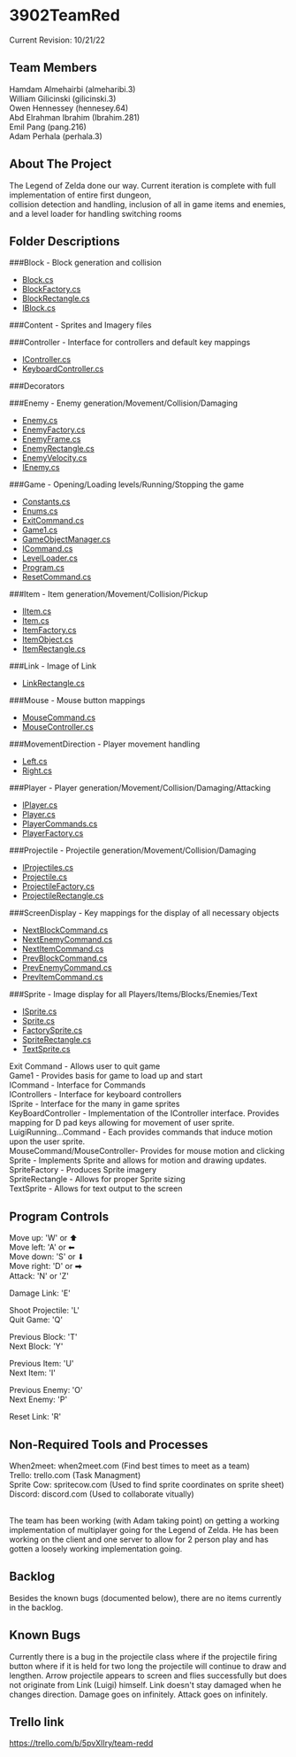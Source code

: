 # 3902TeamRed

Current Revision: 10/21/22

<!-- TEAM MEMBERS -->
## Team Members

Hamdam Almehairbi (almeharibi.3) <br/>
William Gilicinski (gilicinski.3) <br/>
Owen Hennessey (hennesey.64) <br/>
Abd Elrahman Ibrahim (Ibrahim.281) <br/>
Emil Pang (pang.216) <br/>
Adam Perhala (perhala.3) <br/>


<!-- ABOUT THE PROJECT -->
## About The Project

The Legend of Zelda done our way.  Current iteration is complete with full implementation of entire first dungeon, <br/>
collision detection and handling, inclusion of all in game items and enemies, and a level loader for handling switching rooms <br/>



<!-- FOLDER DESCRIPTIONS -->
## Folder Descriptions

###Block - Block generation and collision
* <a href="https://github.com/00000010/3902TeamRed/blob/dev/sprint0/Block/Block.cs" target="_blank">Block.cs</a>
* <a href="https://github.com/00000010/3902TeamRed/blob/dev/sprint0/Block/BlockFactory.cs" target="_blank">BlockFactory.cs</a>
* <a href="https://github.com/00000010/3902TeamRed/blob/dev/sprint0/Block/BlockRectangle.cs" target="_blank">BlockRectangle.cs</a>
* <a href="https://github.com/00000010/3902TeamRed/blob/dev/sprint0/Block/IBlock.cs" target="_blank">IBlock.cs</a>

###Content - Sprites and Imagery files

###Controller - Interface for controllers and default key mappings
* <a href="https://github.com/00000010/3902TeamRed/blob/dev/sprint0/Controller/IController.cs" target="_blank">IController.cs</a>
* <a href="https://github.com/00000010/3902TeamRed/blob/dev/sprint0/Controller/KeyboardController.cs" target="_blank">KeyboardController.cs</a>

###Decorators

###Enemy - Enemy generation/Movement/Collision/Damaging
* <a href="https://github.com/00000010/3902TeamRed/blob/dev/sprint0/Enemy/Enemy.cs" target="_blank">Enemy.cs</a>
* <a href="https://github.com/00000010/3902TeamRed/blob/dev/sprint0/Enemy/EnemyFactory.cs" target="_blank">EnemyFactory.cs</a>
* <a href="https://github.com/00000010/3902TeamRed/blob/dev/sprint0/Enemy/EnemyFrame.cs" target="_blank">EnemyFrame.cs</a>
* <a href="https://github.com/00000010/3902TeamRed/blob/dev/sprint0/Enemy/EnemyRectangle.cs" target="_blank">EnemyRectangle.cs</a>
* <a href="https://github.com/00000010/3902TeamRed/blob/dev/sprint0/Enemy/EnemyVelocity.cs" target="_blank">EnemyVelocity.cs</a>
* <a href="https://github.com/00000010/3902TeamRed/blob/dev/sprint0/Enemy/IEnemy.cs" target="_blank">IEnemy.cs</a>

###Game - Opening/Loading levels/Running/Stopping the game
* <a href="https://github.com/00000010/3902TeamRed/blob/dev/sprint0/Game/Constants.cs" target="_blank">Constants.cs</a>
* <a href="https://github.com/00000010/3902TeamRed/blob/dev/sprint0/Game/Enums.cs" target="_blank">Enums.cs</a>
* <a href="https://github.com/00000010/3902TeamRed/blob/dev/sprint0/Game/ExitCommand.cs" target="_blank">ExitCommand.cs</a>
* <a href="https://github.com/00000010/3902TeamRed/blob/dev/sprint0/Game/Game1.cs" target="_blank">Game1.cs</a>
* <a href="https://github.com/00000010/3902TeamRed/blob/dev/sprint0/Game/GameObjectManager.cs" target="_blank">GameObjectManager.cs</a>
* <a href="https://github.com/00000010/3902TeamRed/blob/dev/sprint0/Game/ICommand.cs" target="_blank">ICommand.cs</a>
* <a href="https://github.com/00000010/3902TeamRed/blob/dev/sprint0/Game/LevelLoader.cs" target="_blank">LevelLoader.cs</a>
* <a href="https://github.com/00000010/3902TeamRed/blob/dev/sprint0/Game/Program.cs" target="_blank">Program.cs</a>
* <a href="https://github.com/00000010/3902TeamRed/blob/dev/sprint0/Game/ResetCommand.cs" target="_blank">ResetCommand.cs</a>

###Item - Item generation/Movement/Collision/Pickup
* <a href="https://github.com/00000010/3902TeamRed/blob/dev/sprint0/Item/IItem.cs" target="_blank">IItem.cs</a>
* <a href="https://github.com/00000010/3902TeamRed/blob/dev/sprint0/Item/Item.cs" target="_blank">Item.cs</a>
* <a href="https://github.com/00000010/3902TeamRed/blob/dev/sprint0/Item/ItemFactory.cs" target="_blank">ItemFactory.cs</a>
* <a href="https://github.com/00000010/3902TeamRed/blob/dev/sprint0/Item/ItemObject.cs" target="_blank">ItemObject.cs</a>
* <a href="https://github.com/00000010/3902TeamRed/blob/dev/sprint0/Item/ItemRectangle.cs" target="_blank">ItemRectangle.cs</a>

###Link - Image of Link
* <a href="https://github.com/00000010/3902TeamRed/blob/dev/sprint0/Link/LinkRectangle.cs" target="_blank">LinkRectangle.cs</a>

###Mouse - Mouse button mappings
* <a href="https://github.com/00000010/3902TeamRed/blob/dev/sprint0/Mouse/MouseCommand.cs" target="_blank">MouseCommand.cs</a>
* <a href="https://github.com/00000010/3902TeamRed/blob/dev/sprint0/Mouse/MouseController.cs" target="_blank">MouseController.cs</a>

###MovementDirection - Player movement handling
* <a href="https://github.com/00000010/3902TeamRed/blob/dev/sprint0/MovementDirection/Left.cs" target="_blank">Left.cs</a>
* <a href="https://github.com/00000010/3902TeamRed/blob/dev/sprint0/MovementDirection/Right.cs" target="_blank">Right.cs</a>

###Player - Player generation/Movement/Collision/Damaging/Attacking
* <a href="https://github.com/00000010/3902TeamRed/blob/dev/sprint0/Player/IPlayer.cs" target="_blank">IPlayer.cs</a>
* <a href="https://github.com/00000010/3902TeamRed/blob/dev/sprint0/Player/Player.cs" target="_blank">Player.cs</a>
* <a href="https://github.com/00000010/3902TeamRed/blob/dev/sprint0/Player/PlayerCommands.cs" target="_blank">PlayerCommands.cs</a>
* <a href="https://github.com/00000010/3902TeamRed/blob/dev/sprint0/Player/PlayerFactory.cs" target="_blank">PlayerFactory.cs</a>

###Projectile - Projectile generation/Movement/Collision/Damaging
* <a href="https://github.com/00000010/3902TeamRed/blob/dev/sprint0/Projectile/IProjectiles.cs" target="_blank">IProjectiles.cs</a>
* <a href="https://github.com/00000010/3902TeamRed/blob/dev/sprint0/Projectile/Projectile.cs" target="_blank">Projectile.cs</a>
* <a href="https://github.com/00000010/3902TeamRed/blob/dev/sprint0/Projectile/ProjectileFactory.cs" target="_blank">ProjectileFactory.cs</a>
* <a href="https://github.com/00000010/3902TeamRed/blob/dev/sprint0/Projectile/ProjectileRectangle.cs" target="_blank">ProjectileRectangle.cs</a>

###ScreenDisplay - Key mappings for the display of all necessary objects
* <a href="https://github.com/00000010/3902TeamRed/blob/dev/sprint0/ScreenDisplay/NextBlockCommand.cs" target="_blank">NextBlockCommand.cs</a>
* <a href="https://github.com/00000010/3902TeamRed/blob/dev/sprint0/ScreenDisplay/NextEnemyCommand.cs" target="_blank">NextEnemyCommand.cs</a>
* <a href="https://github.com/00000010/3902TeamRed/blob/dev/sprint0/ScreenDisplay/NextItemCommand.cs" target="_blank">NextItemCommand.cs</a>
* <a href="https://github.com/00000010/3902TeamRed/blob/dev/sprint0/ScreenDisplay/PrevBlockCommand.cs" target="_blank">PrevBlockCommand.cs</a>
* <a href="https://github.com/00000010/3902TeamRed/blob/dev/sprint0/ScreenDisplay/PrevEnemyCommand.cs" target="_blank">PrevEnemyCommand.cs</a>
* <a href="https://github.com/00000010/3902TeamRed/blob/dev/sprint0/ScreenDisplay/PrevItemCommand.cs" target="_blank">PrevItemCommand.cs</a>

###Sprite - Image display for all Players/Items/Blocks/Enemies/Text
* <a href="https://github.com/00000010/3902TeamRed/blob/dev/sprint0/Sprite/ISprite.cs" target="_blank">ISprite.cs</a>
* <a href="https://github.com/00000010/3902TeamRed/blob/dev/sprint0/Sprite/Sprite.cs" target="_blank">Sprite.cs</a>
* <a href="https://github.com/00000010/3902TeamRed/blob/dev/sprint0/Sprite/SpriteFactory.cs" target="_blank">FactorySprite.cs</a>
* <a href="https://github.com/00000010/3902TeamRed/blob/dev/sprint0/Sprite/SpriteRectangle.cs" target="_blank">SpriteRectangle.cs</a>
* <a href="https://github.com/00000010/3902TeamRed/blob/dev/sprint0/Sprite/TextSprite.cs" target="_blank">TextSprite.cs</a>

Exit Command - Allows user to quit game <br/>
Game1 - Provides basis for game to load up and start <br/>
ICommand - Interface for Commands <br/>
IControllers - Interface for keyboard controllers <br/>
ISprite - Interface for the many in game sprites <br/>
KeyBoardController - Implementation of the IController interface. Provides mapping for D pad keys allowing for movement of user sprite. <br/>
LuigiRunning…Command - Each provides commands that induce motion upon the user sprite. <br/>
MouseCommand/MouseController- Provides for mouse motion and clicking <br/>
Sprite - Implements Sprite and allows for motion and drawing updates. <br/>
SpriteFactory - Produces Sprite imagery <br/>
SpriteRectangle - Allows for proper Sprite sizing <br/>
TextSprite - Allows for text output to the screen <br/>

<!-- PROGRAM CONTROLS -->
## Program Controls

Move up:    'W' or ⬆ <br/>
Move left:  'A' or ⬅ <br/>
Move down:  'S' or ⬇ <br/>
Move right: 'D' or ⮕ <br/>
Attack:     'N' or 'Z' <br/>

Damage Link: 'E' <br/>

Shoot Projectile: 'L' <br/>
Quit Game: 'Q' <br/>

Previous Block: 'T' <br/>
Next Block: 'Y' <br/>

Previous Item: 'U' <br/>
Next Item: 'I' <br/>

Previous Enemy: 'O' <br/>
Next Enemy: 'P' <br/>

Reset Link: 'R' <br/>

<!-- NON-REQUIRED TOOLS AND PROCESSES -->
## Non-Required Tools and Processes

When2meet:   when2meet.com  (Find best times to meet as a team) <br/>
Trello:      trello.com     (Task Managment)  <br/>
Sprite Cow:  spritecow.com  (Used to find sprite coordinates on sprite sheet) <br/>
Discord:     discord.com    (Used to collaborate vitually) <br/> <br/>

The team has been working (with Adam taking point) on getting a working implementation of multiplayer going
for the Legend of Zelda.  He has been working on the client and one server to allow for 2 person play and has gotten
a loosely working implementation going.

## Backlog
Besides the known bugs (documented below), there are no items currently in the backlog.

<!-- KNOWN BUGS -->
## Known Bugs

Currently there is a bug in the projectile class where if the projectile firing button where if it is held for
two long the projectile will continue to draw and lengthen.  Arrow projectile appears to screen and flies successfully but does not
originate from Link (Luigi) himself.  Link doesn't stay damaged when he changes direction.  Damage goes on infinitely.
Attack goes on infinitely.

<!-- TRELLO LINK -->
## Trello link
https://trello.com/b/5pvXlIry/team-redd

